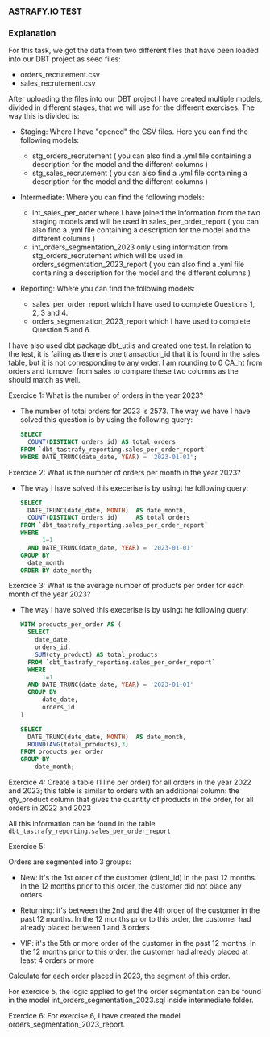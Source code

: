 ### ASTRAFY.IO TEST


### Explanation

For this task, we got the data from two different files that have been loaded into our DBT project as seed files:
- orders_recrutement.csv
- sales_recrutement.csv

After uploading the files into our DBT project I have created multiple models, divided in different stages, that we will use for the different exercises.
The way this is divided is:

- Staging: Where I have "opened" the CSV files. Here you can find the following models:
    - stg_orders_recrutement ( you can also find a .yml file containing a description for the model and the different columns )
    - stg_sales_recrutement ( you can also find a .yml file containing a description for the model and the different columns )

- Intermediate: Where you can find the following models:
    - int_sales_per_order where I have joined the information from the two staging models and will be used in sales_per_order_report ( you can also find a .yml file containing a description for the model and the different columns )
    - int_orders_segmentation_2023 only using information from stg_orders_recrutement which will be used in orders_segmentation_2023_report ( you can also find a .yml file containing a description for the model and the different columns )

- Reporting: Where you can find the following models:
    - sales_per_order_report which I have used to complete Questions 1, 2, 3 and 4.
    - orders_segmentation_2023_report which I have used to complete Question 5 and 6.

I have also used dbt package dbt_utils and created one test. In relation to the test, it is failing as there is one transaction_id that it is found in the sales table, but it is not corresponding to any order. 
I am rounding to 0 CA_ht from orders and turnover from sales to compare these two columns as the should match as well. 


Exercice 1: What is the number of orders in the year 2023?

- The number of total orders for 2023 is 2573. The way we have I have solved this question is by using the following query:

    ```sql
    SELECT 
      COUNT(DISTINCT orders_id) AS total_orders
    FROM `dbt_tastrafy_reporting.sales_per_order_report`
    WHERE DATE_TRUNC(date_date, YEAR) = '2023-01-01';

Exercice 2: What is the number of orders per month in the year 2023?

- The way I have solved this execerise is by usingt he following query:
  
    ```sql
    SELECT 
      DATE_TRUNC(date_date, MONTH)  AS date_month,
      COUNT(DISTINCT orders_id)     AS total_orders
    FROM `dbt_tastrafy_reporting.sales_per_order_report`
    WHERE 
          1=1
      AND DATE_TRUNC(date_date, YEAR) = '2023-01-01'
    GROUP BY 
      date_month
    ORDER BY date_month;

Exercice 3: What is the average number of products per order for each month of the year 2023?

- The way I have solved this execerise is by usingt he following query:

    ```sql
    WITH products_per_order AS (
      SELECT
        date_date, 
        orders_id,
        SUM(qty_product) AS total_products
      FROM `dbt_tastrafy_reporting.sales_per_order_report`
      WHERE 
          1=1
      AND DATE_TRUNC(date_date, YEAR) = '2023-01-01'
      GROUP BY 
          date_date,
          orders_id
    )

    SELECT 
      DATE_TRUNC(date_date, MONTH)  AS date_month,
      ROUND(AVG(total_products),3)
    FROM products_per_order
    GROUP BY  
        date_month;

Exercice 4: Create a table (1 line per order) for all orders in the year 2022 and 2023; this table is similar to orders with an additional column: the qty_product column that gives the quantity of products in the order, for all orders in 2022 and 2023

All this information can be found in the table `dbt_tastrafy_reporting.sales_per_order_report`

Exercice 5:

Orders are segmented into 3 groups:

- New: it's the 1st order of the customer (client_id) in the past 12 months. In
the 12 months prior to this order, the customer did not place any orders

- Returning: it's between the 2nd and the 4th order of the customer in the
past 12 months. In the 12 months prior to this order, the customer had
already placed between 1 and 3 orders

- VIP: it's the 5th or more order of the customer in the past 12 months. In the 12
months prior to this order, the customer had already placed at least 4 orders or more

Calculate for each order placed in 2023, the segment of this order.

For exercice 5, the logic applied to get the order segmentation can be found in the model int_orders_segmentation_2023.sql inside intermediate folder.

Exercice 6:
For exercise 6, I have created the model orders_segmentation_2023_report.
